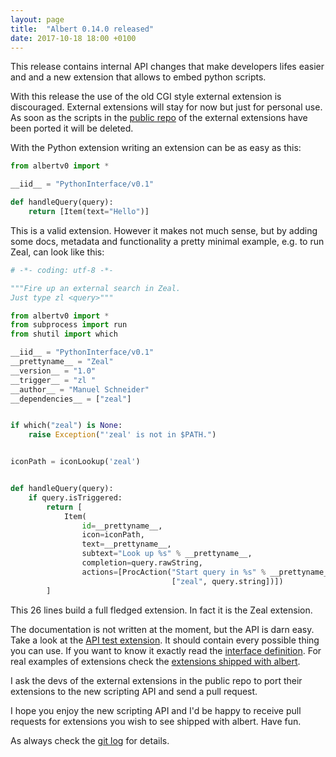 ```yaml
---
layout: page
title:  "Albert 0.14.0 released"
date: 2017-10-18 18:00 +0100
---
```


This release contains internal API changes that make developers lifes easier and and a new extension that allows to embed python scripts.

With this release the use of the old CGI style external extension is discouraged. External extensions will stay for now but just for personal use. As soon as the scripts in the [public repo](https://github.com/albertlauncher/external) of the external extensions have been ported it will be deleted.

With the Python extension writing an extension can be as easy as this:

```python
from albertv0 import *

__iid__ = "PythonInterface/v0.1"

def handleQuery(query):
    return [Item(text="Hello")]

```

This is a valid extension. However it makes not much sense, but by adding some docs, metadata and functionality a pretty minimal example, e.g. to run Zeal, can look like this:

```python
# -*- coding: utf-8 -*-

"""Fire up an external search in Zeal.
Just type zl <query>"""

from albertv0 import *
from subprocess import run
from shutil import which

__iid__ = "PythonInterface/v0.1"
__prettyname__ = "Zeal"
__version__ = "1.0"
__trigger__ = "zl "
__author__ = "Manuel Schneider"
__dependencies__ = ["zeal"]


if which("zeal") is None:
    raise Exception("'zeal' is not in $PATH.")


iconPath = iconLookup('zeal')


def handleQuery(query):
    if query.isTriggered:
        return [
            Item(
                id=__prettyname__,
                icon=iconPath,
                text=__prettyname__,
                subtext="Look up %s" % __prettyname__,
                completion=query.rawString,
                actions=[ProcAction("Start query in %s" % __prettyname__,
                                    ["zeal", query.string])])
        ]
```

This 26 lines build a full fledged extension. In fact it is the Zeal extension.

The documentation is not written at the moment, but the API is darn easy. Take a look at the [API test extension](https://github.com/albertlauncher/plugins/blob/master/python/share/modules/ApiTest/__init__.py). It should contain every possible thing you can use. If you want to know it exactly read the [interface definition](https://github.com/albertlauncher/plugins/blob/master/python/src/extension.cpp#L60). For real examples of extensions check the [extensions shipped with albert](https://github.com/albertlauncher/plugins/tree/master/python/share/modules).

I ask the devs of the external extensions in the public repo to port their extensions to the new scripting API and send a pull request.

I hope you enjoy the new scripting API and I'd be happy to receive pull requests for extensions you wish to see shipped with albert. Have fun.

As always check the [git log](https://github.com/albertlauncher/albert/commits/v0.14.0) for details.
